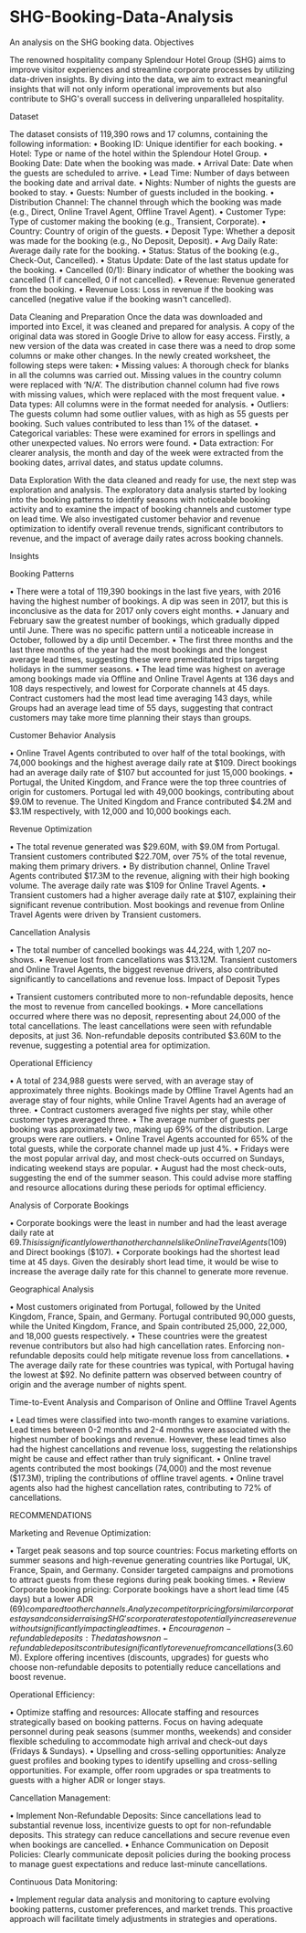 # SHG-Booking-Data-Analysis
An analysis on the SHG booking data.
Objectives

The renowned hospitality company Splendour Hotel Group (SHG) aims to improve visitor experiences and streamline corporate processes by utilizing data-driven insights. By diving into the data, we aim to extract meaningful insights that will not only inform operational improvements but also contribute to SHG's overall success in delivering unparalleled hospitality.


Dataset

The dataset consists of 119,390 rows and 17 columns, containing the following information:
•	Booking ID: Unique identifier for each booking.
•	Hotel: Type or name of the hotel within the Splendour Hotel Group.
•	Booking Date: Date when the booking was made.
•	Arrival Date: Date when the guests are scheduled to arrive.
•	Lead Time: Number of days between the booking date and arrival date.
•	Nights: Number of nights the guests are booked to stay.
•	Guests: Number of guests included in the booking.
•	Distribution Channel: The channel through which the booking was made (e.g., Direct, Online Travel Agent, Offline Travel Agent).
•	Customer Type: Type of customer making the booking (e.g., Transient, Corporate).
•	Country: Country of origin of the guests.
•	Deposit Type: Whether a deposit was made for the booking (e.g., No Deposit, Deposit).
•	Avg Daily Rate: Average daily rate for the booking.
•	Status: Status of the booking (e.g., Check-Out, Cancelled).
•	Status Update: Date of the last status update for the booking.
•	Cancelled (0/1): Binary indicator of whether the booking was cancelled (1 if cancelled, 0 if not cancelled).
•	Revenue: Revenue generated from the booking.
•	Revenue Loss: Loss in revenue if the booking was cancelled (negative value if the booking wasn't cancelled).


Data Cleaning and Preparation
Once the data was downloaded and imported into Excel, it was cleaned and prepared for analysis. A copy of the original data was stored in Google Drive to allow for easy access. Firstly, a new version of the data was created in case there was a need to drop some columns or make other changes. In the newly created worksheet, the following steps were taken:
•	Missing values: A thorough check for blanks in all the columns was carried out. Missing values in the country column were replaced with ‘N/A’. The distribution channel column had five rows with missing values, which were replaced with the most frequent value.
•	Data types: All columns were in the format needed for analysis.
•	Outliers: The guests column had some outlier values, with as high as 55 guests per booking. Such values contributed to less than 1% of the dataset.
•	Categorical variables: These were examined for errors in spellings and other unexpected values. No errors were found.
•	Data extraction: For clearer analysis, the month and day of the week were extracted from the booking dates, arrival dates, and status update columns.


Data Exploration
With the data cleaned and ready for use, the next step was exploration and analysis. The exploratory data analysis started by looking into the booking patterns to identify seasons with noticeable booking activity and to examine the impact of booking channels and customer type on lead time. We also investigated customer behavior and revenue optimization to identify overall revenue trends, significant contributors to revenue, and the impact of average daily rates across booking channels.


Insights

Booking Patterns

•	There were a total of 119,390 bookings in the last five years, with 2016 having the highest number of bookings. A dip was seen in 2017, but this is inconclusive as the data for 2017 only covers eight months.
•	January and February saw the greatest number of bookings, which gradually dipped until June. There was no specific pattern until a noticeable increase in October, followed by a dip until December.
•	The first three months and the last three months of the year had the most bookings and the longest average lead times, suggesting these were premeditated trips targeting holidays in the summer seasons.
•	The lead time was highest on average among bookings made via Offline and Online Travel Agents at 136 days and 108 days respectively, and lowest for Corporate channels at 45 days. Contract customers had the most lead time averaging 143 days, while Groups had an average lead time of 55 days, suggesting that contract customers may take more time planning their stays than groups.

Customer Behavior Analysis

•	Online Travel Agents contributed to over half of the total bookings, with 74,000 bookings and the highest average daily rate at $109. Direct bookings had an average daily rate of $107 but accounted for just 15,000 bookings.
•	Portugal, the United Kingdom, and France were the top three countries of origin for customers. Portugal led with 49,000 bookings, contributing about $9.0M to revenue. The United Kingdom and France contributed $4.2M and $3.1M respectively, with 12,000 and 10,000 bookings each.

Revenue Optimization

•	The total revenue generated was $29.60M, with $9.0M from Portugal. Transient customers contributed $22.70M, over 75% of the total revenue, making them primary drivers.
•	By distribution channel, Online Travel Agents contributed $17.3M to the revenue, aligning with their high booking volume. The average daily rate was $109 for Online Travel Agents.
•	Transient customers had a higher average daily rate at $107, explaining their significant revenue contribution. Most bookings and revenue from Online Travel Agents were driven by Transient customers.

Cancellation Analysis

•	The total number of cancelled bookings was 44,224, with 1,207 no-shows.
•	Revenue lost from cancellations was $13.12M. Transient customers and Online Travel Agents, the biggest revenue drivers, also contributed significantly to cancellations and revenue loss.
Impact of Deposit Types

•	Transient customers contributed more to non-refundable deposits, hence the most to revenue from cancelled bookings.
•	More cancellations occurred where there was no deposit, representing about 24,000 of the total cancellations. The least cancellations were seen with refundable deposits, at just 36. Non-refundable deposits contributed $3.60M to the revenue, suggesting a potential area for optimization.

Operational Efficiency

•	A total of 234,988 guests were served, with an average stay of approximately three nights. Bookings made by Offline Travel Agents had an average stay of four nights, while Online Travel Agents had an average of three.
•	Contract customers averaged five nights per stay, while other customer types averaged three.
•	The average number of guests per booking was approximately two, making up 69% of the distribution. Large groups were rare outliers.
•	Online Travel Agents accounted for 65% of the total guests, while the corporate channel made up just 4%.
•	Fridays were the most popular arrival day, and most check-outs occurred on Sundays, indicating weekend stays are popular.
•	August had the most check-outs, suggesting the end of the summer season. This could advise more staffing and resource allocations during these periods for optimal efficiency.

Analysis of Corporate Bookings

•	Corporate bookings were the least in number and had the least average daily rate at $69. This is significantly lower than other channels like Online Travel Agents ($109) and Direct bookings ($107).
•	Corporate bookings had the shortest lead time at 45 days. Given the desirably short lead time, it would be wise to increase the average daily rate for this channel to generate more revenue.

Geographical Analysis

•	Most customers originated from Portugal, followed by the United Kingdom, France, Spain, and Germany. Portugal contributed 90,000 guests, while the United Kingdom, France, and Spain contributed 25,000, 22,000, and 18,000 guests respectively.
•	These countries were the greatest revenue contributors but also had high cancellation rates. Enforcing non-refundable deposits could help mitigate revenue loss from cancellations.
•	The average daily rate for these countries was typical, with Portugal having the lowest at $92. No definite pattern was observed between country of origin and the average number of nights spent.

Time-to-Event Analysis and Comparison of Online and Offline Travel Agents

•	Lead times were classified into two-month ranges to examine variations. Lead times between 0-2 months and 2-4 months were associated with the highest number of bookings and revenue. However, these lead times also had the highest cancellations and revenue loss, suggesting the relationships might be cause and effect rather than truly significant.
•	Online travel agents contributed the most bookings (74,000) and the most revenue ($17.3M), tripling the contributions of offline travel agents.
•	Online travel agents also had the highest cancellation rates, contributing to 72% of cancellations.


RECOMMENDATIONS

Marketing and Revenue Optimization:

•	Target peak seasons and top source countries: Focus marketing efforts on summer seasons and high-revenue generating countries like Portugal, UK, France, Spain, and Germany. Consider targeted campaigns and promotions to attract guests from these regions during peak booking times.
•	Review Corporate booking pricing: Corporate bookings have a short lead time (45 days) but a lower ADR ($69) compared to other channels. Analyze competitor pricing for similar corporate stays and consider raising SHG's corporate rates to potentially increase revenue without significantly impacting lead times.
•	Encourage non-refundable deposits: The data shows non-refundable deposits contribute significantly to revenue from cancellations ($3.60M). Explore offering incentives (discounts, upgrades) for guests who choose non-refundable deposits to potentially reduce cancellations and boost revenue.

Operational Efficiency:

•	Optimize staffing and resources: Allocate staffing and resources strategically based on booking patterns. Focus on having adequate personnel during peak seasons (summer months, weekends) and consider flexible scheduling to accommodate high arrival and check-out days (Fridays & Sundays).
•	Upselling and cross-selling opportunities: Analyze guest profiles and booking types to identify upselling and cross-selling opportunities. For example, offer room upgrades or spa treatments to guests with a higher ADR or longer stays.

Cancellation Management:

•	Implement Non-Refundable Deposits: Since cancellations lead to substantial revenue loss, incentivize guests to opt for non-refundable deposits. This strategy can reduce cancellations and secure revenue even when bookings are cancelled.
•	Enhance Communication on Deposit Policies: Clearly communicate deposit policies during the booking process to manage guest expectations and reduce last-minute cancellations.

Continuous Data Monitoring:

•	Implement regular data analysis and monitoring to capture evolving booking patterns, customer preferences, and market trends. This proactive approach will facilitate timely adjustments in strategies and operations.
